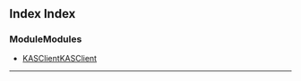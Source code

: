 
#  

## <a name="index"></a><span data-ttu-id="8ff82-101">Index </span><span class="sxs-lookup"><span data-stu-id="8ff82-101">Index</span></span>

### <a name="modules"></a><span data-ttu-id="8ff82-102">Module</span><span class="sxs-lookup"><span data-stu-id="8ff82-102">Modules</span></span>

* [<span data-ttu-id="8ff82-103">KASClient</span><span class="sxs-lookup"><span data-stu-id="8ff82-103">KASClient</span></span>](modules/kasclient.md)

---

